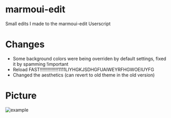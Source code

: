 # marmoui-edit
Small edits I made to the marmoui-edit Userscript 

# Changes

* Some background colors were being overriden by default settings, fixed it by spamming !important
* Reload FAST!!!!!!!!!!!!!!1111LIYHGKJSDHGFUAIWEYRFHGWOEIUYFG 
* Changed the aesthetics (can revert to old theme in the old version)

# Picture

![example](example.png)
